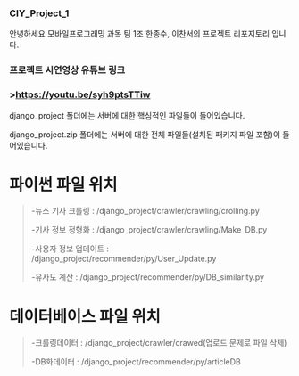 ### CIY_Project_1 ###

안녕하세요 모바일프로그래밍 과목 팀 1조 한종수, 이찬서의 프로젝트 리포지토리 입니다.

### 프로젝트 시연영상 유튜브 링크 ###
### >https://youtu.be/syh9ptsTTiw ###

django_project 폴더에는 서버에 대한 핵심적인 파일들이 들어있습니다.

django_project.zip 폴더에는 서버에 대한 전체 파일들(설치된 패키지 파일 포함)이 들어있습니다.

# 파이썬 파일 위치 #
>-뉴스 기사 크롤링 : /django_project/crawler/crawling/crolling.py
>
>-기사 정보 정형화 : /django_project/crawler/crawling/Make_DB.py
>
>-사용자 정보 업데이트 : /django_project/recommender/py/User_Update.py
>
>-유사도 계산 : /django_project/recommender/py/DB_similarity.py

# 데이터베이스 파일 위치 #  
>-크롤링데이터 : /django_project/crawler/crawed(업로드 문제로 파일 삭제)
>
>-DB화데이터 : /django_project/recommender/py/articleDB
